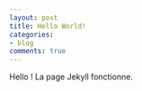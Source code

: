 ```yaml
---
layout: post
title: Hello World!
categories:
- blog
comments: true
---
```


Hello ! La page Jekyll fonctionne.
